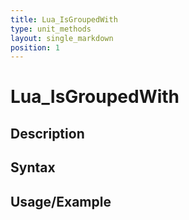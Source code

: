 ```yaml
---
title: Lua_IsGroupedWith
type: unit_methods
layout: single_markdown
position: 1
---
```


# Lua_IsGroupedWith

## Description

## Syntax

## Usage/Example


